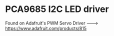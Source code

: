 PCA9685 I2C LED driver
======================

Found on Adafruit's PWM Servo Driver
---> https://www.adafruit.com/products/815
